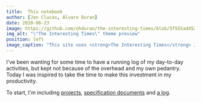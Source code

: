 ```yaml
---
title:  This notebook
author: [Jon Clucas, Álvaro Duran]
date: 2020-06-23
image: https://github.com/ohduran/the-interesting-times/blob/5f555ad4522ea920b125d8c8c75cf150d16565e8/assets/images/the-interesting-times.png?raw=true
img_alt: "\"The Interesting Times\" theme preview"
position: left
image_caption: "This site uses <strong>The Interesting Times</strong> Jekyll theme."
---
```

I've been wanting for some time to have a running log of my day-to-day activities, but kept not because of the overhead and my own pedantry. Today I was inspired to take the time to make this investment in my productivity.

<!--more-->

To start, I'm including <a href="{{ site.baseurl | prepend: site.url}}/projects/">projects</a>, <a href="{{ site.baseurl | prepend: site.url}}/specs/">specification documents</a> and <a href="{{ site.baseurl | prepend: site.url}}/log/">a log</a>.